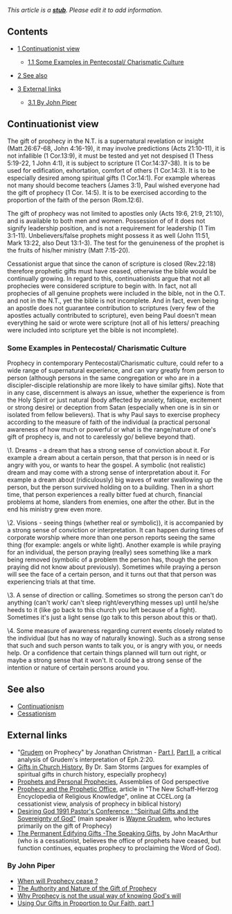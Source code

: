 *This article is a **[stub](http://www.theopedia.com/Category:Theopedia_stubs "Category:Theopedia stubs")**. Please edit it to add information.*
## Contents

-   [1 Continuationist view](#Continuationist_view)
    -   [1.1 Some Examples in Pentecostal/ Charismatic Culture](#Some_Examples_in_Pentecostal.2F_Charismatic_Culture)

-   [2 See also](#See_also)
-   [3 External links](#External_links)
    -   [3.1 By John Piper](#By_John_Piper)


## Continuationist view

The gift of prophecy in the N.T. is a supernatural revelation or
insight (Matt.26:67-68, John 4:16-19), it may involve predictions
(Acts 21:10-11), it is not infallible (1 Cor.13:9), it must be
tested and yet not despised (1 Thess 5:19-22, 1 John 4:1), it is
subject to scripture (1 Cor.14:37-38). It is to be used for
edification, exhortation, comfort of others (1 Cor.14:3). It is to
be especially desired among spiritual gifts (1 Cor.14:1). For
example whereas not many should become teachers (James 3:1), Paul
wished everyone had the gift of prophecy (1 Cor. 14:5). It is to be
exercised according to the proportion of the faith of the person
(Rom.12:6).

The gift of prophecy was not limited to apostles only (Acts 19:6,
21:9, 21:10), and is available to both men and women. Possession of
of it does not signify leadership position, and is not a
requirement for leadership (1 Tim 3:1-11). Unbelievers/false
prophets might possess it as well (John 11:51, Mark 13:22, also
Deut 13:1-3). The test for the genuineness of the prophet is the
fruits of his/her ministry (Matt 7:15-20).

Cessationist argue that since the canon of scripture is closed
(Rev.22:18) therefore prophetic gifts must have ceased, otherwise
the bible would be continually growing. In regard to this,
continuationists argue that not all prophecies were considered
scripture to begin with. In fact, not all prophecies of all genuine
prophets were included in the bible, not in the O.T. and not in the
N.T., yet the bible is not incomplete. And in fact, even being an
apostle does not guarantee contribution to scriptures (very few of
the apostles actually contributed to scripture), even being Paul
doesn't mean everything he said or wrote were scripture (not all of
his letters/ preaching were included into scripture yet the bible
is not incomplete).

### Some Examples in Pentecostal/ Charismatic Culture

Prophecy in contemporary Pentecostal/Charismatic culture, could
refer to a wide range of supernatural experience, and can vary
greatly from person to person (although persons in the same
congregation or who are in a discipler-disciple relationship are
more likely to have similar gifts). Note that in any case,
discernment is always an issue, whether the experience is from the
Holy Spirit or just natural (body affected by anxiety, fatique,
excitement or strong desire) or deception from Satan (especially
when one is in sin or isolated from fellow believers). That is why
Paul says to exercise prophecy according to the measure of faith of
the individual (a practical personal awareness of how much or
powerful or what is the range/nature of one's gift of prophecy is,
and not to carelessly go/ believe beyond that).

\1. Dreams - a dream that has a strong sense of conviction about
 it. For example a dream about a certain person, that that person is
 in need or is angry with you, or wants to hear the gospel. A
 symbolic (not realistic) dream and may come with a strong sense of
 interpretation about it. For example a dream about (ridiculously)
 big waves of water swallowing up the person, but the person
 survived holding on to a building. Then in a short time, that
 person experiences a really bitter fued at church, financial
 problems at home, slanders from enemies, one after the other. But
 in the end his ministry grew even more.

\2. Visions - seeing things (whether real or symbolic)), it is
 accompanied by a strong sense of conviction or interpretation. It
 can happen during times of corporate worship where more than one
 person reports seeing the same thing (for example: angels or white
 light). Another example is while praying for an individual, the
 person praying (really) sees something like a mark being removed
 (symbolic of a problem the person has, though the person praying
 did not know about previously). Sometimes while praying a person
 will see the face of a certain person, and it turns out that that
 person was experiencing trials at that time.

\3. A sense of direction or calling. Sometimes so strong the person
 can't do anything (can't work/ can't sleep right/everything messes
 up) until he/she heeds to it (like go back to this church you left
 because of a fight). Sometimes it's just a light sense (go talk to
 this person about this or that).

\4. Some measure of awareness regarding current events closely
 related to the individual (but has no way of naturally knowing).
 Such as a strong sense that such and such person wants to talk you,
 or is angry with you, or needs help. Or a confidence that certain
 things planned will turn out right, or maybe a strong sense that it
 won't. It could be a strong sense of the intention or nature of
 certain persons around you.

## See also

-   [Continuationism](Continuationism "Continuationism")
-   [Cessationism](Cessationism "Cessationism")

## External links

-   "[Grudem](Wayne_Grudem "Wayne Grudem") on Prophecy" by Jonathan
    Christman -
    [Part I](http://epangelia.blogspot.com/2005/10/grudem-on-prophecy-part-i.html),
    [Part II](http://epangelia.blogspot.com/2005/11/grudem-on-prophecy-part-ii.html),
    a critical analysis of Grudem's interpretation of Eph.2:20.
-   [Gifts in Church History](http://www.enjoyinggodministries.com/article/gifts-in-church-history),
    By Dr. Sam Storms (argues for examples of spiritual gifts in church
    history, especially prophecy)
-   [Prophets and Personal Prophecies](http://ag.org/top/Beliefs/sptlissues_prophets_prophecies.cfm),
    Assemblies of God perspective
-   [Prophecy and the Prophetic Office](http://www.ccel.org/s/schaff/encyc/encyc09/htm/iv.v.xxxviii.htm),
    article in "The New Schaff-Herzog Encyclopedia of Religious
    Knowledge", online at CCEL.org (a cessationist view, analysis of
    prophecy in biblical history)
-   [Desiring God 1991 Pastor's Conference : "Spiritual Gifts and the Sovereignty of God"](http://www.desiringgod.org/ResourceLibrary/ConferenceMessages/ByConference/19/)
    (main speaker is [Wayne Grudem](Wayne_Grudem "Wayne Grudem"), who
    lectures primarily on the gift of Prophecy)
-   [The Permanent Edifying Gifts -The Speaking Gifts](http://www.biblebb.com/files/mac/sg1853.htm),
    by John MacArthur (who is a cessationist, believes the office of
    prophets have ceased, but function continues, equates prophecy to
    proclaiming the Word of God).

### By John Piper

-   [When will Prophecy cease ?](http://www.desiringgod.org/ResourceLibrary/Sermons/BySeries/36/714_When_Will_Prophecy_Cease)
-   [The Authority and Nature of the Gift of Prophecy](http://www.desiringgod.org/ResourceLibrary/Sermons/BySeries/36/716_The_Authority_and_Nature_of_the_Gift_of_Prophecy)
-   [Why Prophecy is not the usual way of knowing God's will](http://www.desiringgod.org/ResourceLibrary/Sermons/BySeries/36/717_Why_the_Gift_of_Prophecy_Is_Not_the_Usual_Way_of_Knowing_Gods_Will)
-   [Using Our Gifts in Proportion to Our Faith, part 1](http://www.desiringgod.org/ResourceLibrary/Sermons/ByDate/2004/186_Using_Our_Gifts_in_Proportion_to_Our_Faith__Part_1/)




